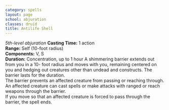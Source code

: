 ```yaml
---
category: spells
layout: page
school: abjuration
classes: druid
title: Antilife Shell 
---
```

_5th-level abjuration_ 
**Casting Time:** 1 action   
**Range:** Self (10-foot radius)    
**Components:** V, S    
**Duration:** Concentration, up to 1 hour 
A shimmering barrier extends out from you in a 10- foot radius and moves with you, remaining centered on you and hedging out creatures other than undead and constructs. The barrier lasts for the duration.    
The barrier prevents an affected creature from passing or reaching through. An affected creature can cast spells or make attacks with ranged or reach weapons through the barrier.    
If you move so that an affected creature is forced to pass through the barrier, the spell ends.